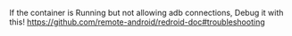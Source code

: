 If the container is Running but not allowing adb connections, Debug it with this!
https://github.com/remote-android/redroid-doc#troubleshooting
